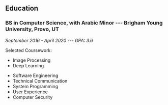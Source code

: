 ## Education

### BS in Computer Science, with Arabic Minor --- Brigham Young University, Provo, UT

_September 2016 - April 2020 --- GPA: 3.6_

Selected Coursework:

<!-- uncomment relevant coursework for different job openings -->

- Image Processing
- Deep Learning
<!-- * Data structures and Algorithms -->
- Software Engineering
- Technical Communication
- System Programming
- User Experience
- Computer Security
